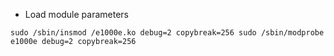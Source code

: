 - Load module parameters

`sudo /sbin/insmod /e1000e.ko debug=2 copybreak=256 sudo /sbin/modprobe e1000e debug=2 copybreak=256`
